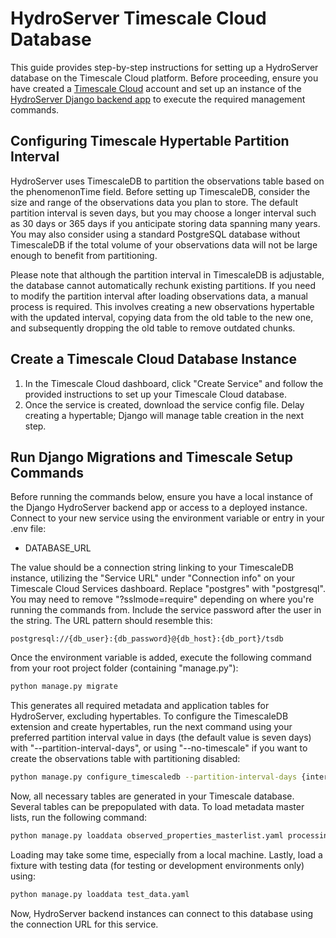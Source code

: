 # HydroServer Timescale Cloud Database

This guide provides step-by-step instructions for setting up a HydroServer database on the Timescale Cloud platform. Before proceeding, ensure you have created a [Timescale Cloud](https://www.timescale.com/) account and set up an instance of the [HydroServer Django backend app](https://github.com/hydroserver2/hydroserver-webapp-back) to execute the required management commands.

## Configuring Timescale Hypertable Partition Interval

HydroServer uses TimescaleDB to partition the observations table based on the phenomenonTime field. Before setting up TimescaleDB, consider the size and range of the observations data you plan to store. The default partition interval is seven days, but you may choose a longer interval such as 30 days or 365 days if you anticipate storing data spanning many years. You may also consider using a standard PostgreSQL database without TimescaleDB if the total volume of your observations data will not be large enough to benefit from partitioning.

Please note that although the partition interval in TimescaleDB is adjustable, the database cannot automatically rechunk existing partitions. If you need to modify the partition interval after loading observations data, a manual process is required. This involves creating a new observations hypertable with the updated interval, copying data from the old table to the new one, and subsequently dropping the old table to remove outdated chunks.

## Create a Timescale Cloud Database Instance

1. In the Timescale Cloud dashboard, click "Create Service" and follow the provided instructions to set up your Timescale Cloud database.
2. Once the service is created, download the service config file. Delay creating a hypertable; Django will manage table creation in the next step.

## Run Django Migrations and Timescale Setup Commands

Before running the commands below, ensure you have a local instance of the Django HydroServer backend app or access to a deployed instance. Connect to your new service using the environment variable or entry in your .env file:

- DATABASE_URL

The value should be a connection string linking to your TimescaleDB instance, utilizing the "Service URL" under "Connection info" on your Timescale Cloud Services dashboard. Replace "postgres" with "postgresql". You may need to remove "?sslmode=require" depending on where you're running the commands from. Include the service password after the user in the string. The URL pattern should resemble this:

```plaintext
postgresql://{db_user}:{db_password}@{db_host}:{db_port}/tsdb
```

Once the environment variable is added, execute the following command from your root project folder (containing "manage.py"):

```bash
python manage.py migrate
```

This generates all required metadata and application tables for HydroServer, excluding hypertables. To configure the TimescaleDB extension and create hypertables, run the next command using your preferred partition interval value in days (the default value is seven days) with "--partition-interval-days", or using "--no-timescale" if you want to create the observations table with partitioning disabled:

```bash
python manage.py configure_timescaledb --partition-interval-days {interval in days}
```

Now, all necessary tables are generated in your Timescale database. Several tables can be prepopulated with data. To load metadata master lists, run the following command:

```bash
python manage.py loaddata observed_properties_masterlist.yaml processing_levels_masterlist.yaml sensors_masterlist.yaml units_masterlist.yaml
```

Loading may take some time, especially from a local machine. Lastly, load a fixture with testing data (for testing or development environments only) using:

```bash
python manage.py loaddata test_data.yaml
```

Now, HydroServer backend instances can connect to this database using the connection URL for this service.
